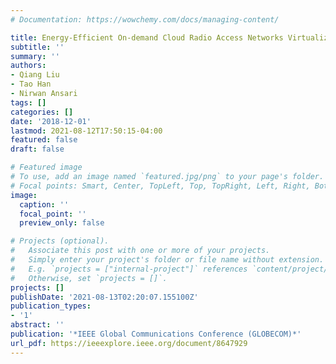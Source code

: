 ```yaml
---
# Documentation: https://wowchemy.com/docs/managing-content/

title: Energy-Efficient On-demand Cloud Radio Access Networks Virtualization
subtitle: ''
summary: ''
authors:
- Qiang Liu
- Tao Han
- Nirwan Ansari
tags: []
categories: []
date: '2018-12-01'
lastmod: 2021-08-12T17:50:15-04:00
featured: false
draft: false

# Featured image
# To use, add an image named `featured.jpg/png` to your page's folder.
# Focal points: Smart, Center, TopLeft, Top, TopRight, Left, Right, BottomLeft, Bottom, BottomRight.
image:
  caption: ''
  focal_point: ''
  preview_only: false

# Projects (optional).
#   Associate this post with one or more of your projects.
#   Simply enter your project's folder or file name without extension.
#   E.g. `projects = ["internal-project"]` references `content/project/deep-learning/index.md`.
#   Otherwise, set `projects = []`.
projects: []
publishDate: '2021-08-13T02:20:07.155100Z'
publication_types:
- '1'
abstract: ''
publication: '*IEEE Global Communications Conference (GLOBECOM)*'
url_pdf: https://ieeexplore.ieee.org/document/8647929
---
```

